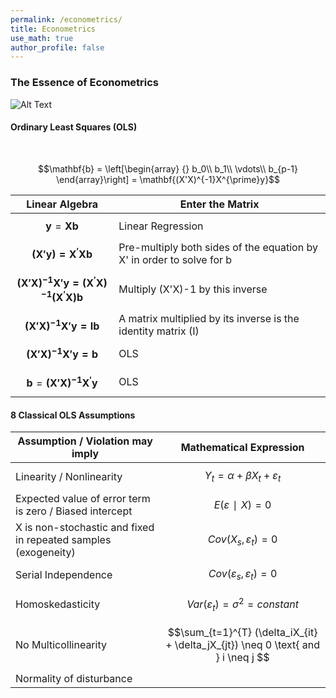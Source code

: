 ```yaml
---
permalink: /econometrics/
title: Econometrics
use_math: true
author_profile: false
---
```



### The Essence of Econometrics

![Alt Text](http://4.bp.blogspot.com/-qn3YRa-rr50/TZOzK29BAXI/AAAAAAAABCA/tZIYm6ApLhs/s1600/metrics_shirts_academicabstractions_com.jpg)

#### Ordinary Least Squares (OLS)
<br>

$$\mathbf{b} = \left[\begin{array}
{}
b_0\\
b_1\\
\vdots\\
b_{p-1}
\end{array}\right]
= \mathbf{(X'X)^{-1}X^{\prime}y}$$

Linear Algebra | Enter the Matrix
---------------|-----------------
$$\mathbf{y} = \mathbf{Xb}$$ | Linear Regression
$$\mathbf{(X'y) =X^{\prime}Xb}$$|Pre-multiply both sides of the equation by X' in order to solve for b
$$\mathbf{(X'X)^{-1}X'y =(X^{\prime}X)^{-1}(X^{\prime}X)b}$$|Multiply (X'X)-1 by this inverse
$$\mathbf{(X'X)^{-1}X'y = Ib}$$|A matrix multiplied by its inverse is the identity matrix (I)
$$\mathbf{(X'X)^{-1}X'y = b}$$| OLS
$$\mathbf{b} = \mathbf{(X'X)^{-1}X^{\prime}y}$$| OLS

#### 8 Classical OLS Assumptions
Assumption / Violation may imply      | Mathematical Expression       
-------------------------------------|-----------------------------------------
Linearity / Nonlinearity       | $$Y_t = \alpha + \beta X_t + ε_t$$
Expected value of error term is zero / Biased intercept | $$E(ε∣X) = 0$$   
X is non-stochastic and fixed in repeated samples (exogeneity) | $$Cov(X_s, ε_t) = 0$$
Serial Independence | $$Cov(ε_s, ε_t) = 0 $$        
Homoskedasticity | $$Var(ε_t) = \sigma^2 = constant$$
No Multicollinearity |  $$\sum_{t=1}^{T} (\delta_iX_{it} + \delta_jX_{jt}) \neq 0 \text{ and } i \neq j $$                            
Normality of disturbance |           





<!---



#### 8 Classical OLS Assumptions
Assumption      | Mathematical Expression            | Violation may imply
----------------|------------------------------------|-----------------------
Linearity       | $$Y_t = \alpha + \beta X_t + ε_t$$ |  Nonlinearity
Expected value of error term is zero| $$E(ε∣X) = 0$$ |  Biased intercept  
X is non-stochastic and fixed in repeated samples (exogeneity) | $$Cov(X_s, ε_t) = 0$$ | Serial correlation
Serial Independence | $$Cov(ε_s, ε_t) = 0 $$        | Serial correlation
Homoskedasticity | $$Var(ε_t) = \sigma^2 = constant$$ | Heteroskedasticity
No Linear Relationships |  $$\sum_{t=1}^{T} (\delta_iX_{it} + \delta_jX_{jt}) \neq 0 \text{ and } i \neq j $$                            |Multicollinearity
Normality of disturbance |           | Outliers

<!---
 \[ε_t \sim \mathcal{N}(\mu,\,\sigma^{2})\,\]  

https://www.albert.io/blog/key-assumptions-of-ols-econometrics-review/
http://statisticsbyjim.com/regression/ols-linear-regression-assumptions/
#### Scalars, Vectors, Matrices and Tensors

Welcome to Matrix
Scalar: one number
Vector: row/column of numbers
Matrix: many rows & columns
Tensors:
Machines :love Matrix

![Alt Text](https://upload.wikimedia.org/wikipedia/commons/6/6a/Agency_Matrix_Cube.png)



#### Python Code
```Python
import numpy as np
A = np.array([[1,2], [3,4], [5,6]])
A.T
A_inv = np.linalg.inv(A)
```

![BI](https://public.tableau.com/views/HongKongDistrictsandConstituencyAreasBoundaryMap_0/Sheet1?:embed=y&:display_count=yes&publish=yes)


<div class='tableauPlaceholder' id='viz1543025014426' style='position: relative'><noscript><a href='#'><img alt=' ' src='https:&#47;&#47;public.tableau.com&#47;static&#47;images&#47;Ho&#47;HongKongDistrictsandConstituencyAreasBoundaryMap_0&#47;Sheet1&#47;1_rss.png' style='border: none' /></a></noscript><object class='tableauViz'  style='display:none;'><param name='host_url' value='https%3A%2F%2Fpublic.tableau.com%2F' /> <param name='embed_code_version' value='3' /> <param name='site_root' value='' /><param name='name' value='HongKongDistrictsandConstituencyAreasBoundaryMap_0&#47;Sheet1' /><param name='tabs' value='no' /><param name='toolbar' value='yes' /><param name='static_image' value='https:&#47;&#47;public.tableau.com&#47;static&#47;images&#47;Ho&#47;HongKongDistrictsandConstituencyAreasBoundaryMap_0&#47;Sheet1&#47;1.png' /> <param name='animate_transition' value='yes' /><param name='display_static_image' value='yes' /><param name='display_spinner' value='yes' /><param name='display_overlay' value='yes' /><param name='display_count' value='yes' /><param name='filter' value='publish=yes' /></object></div>                <script type='text/javascript'>                    var divElement = document.getElementById('viz1543025014426');                    var vizElement = divElement.getElementsByTagName('object')[0];                    vizElement.style.width='100%';vizElement.style.height=(divElement.offsetWidth*0.75)+'px';                    var scriptElement = document.createElement('script');                    scriptElement.src = 'https://public.tableau.com/javascripts/api/viz_v1.js';                    vizElement.parentNode.insertBefore(scriptElement, vizElement);                </script>











<!---

$$\mathbf{b} = \mathbf{(X'X)^{-1}X^{\prime}y}$$

$$\mathbf{b} = \left[\begin{array}
{}
b_0\\
b_1\\
\vdots\\
b_{p-1}
\end{array}\right]
= \mathbf{(X'X)^{-1}X^{\prime}y}
$$

$$\mathbf{y} = \mathbf{Xb+e}$$

$$\mathbf{y} = \mathbf{Xb}$$

$$\mathbf{(X'y) =X^{\prime}Xb}$$

$$\mathbf{(X'X)^{-1}X'y =(X^{\prime}X)^{-1}(X^{\prime}X)b}$$

$$\mathbf{(X'X)^{-1}X'y = Ib}$$

$$\mathbf{(X'X)^{-1}X'y = b}$$

http://www.math.mcgill.ca/yyang/regression/RMarkdown/example.html

<!---

<div class='card-section'>
    <div class='skills'>
        <div class='skills-col'>
            <div class="skills-cat">Data Wrangling</div>
            <div class="skills-item">
                <img src="../images/logo/dplyr.jpg" width="30" alt="dplyr icon" title="dplyr">
                dplyr
            </div>
            <div class="skills-item">
                <img src="../images/logo/purrr.jpg" width="30" alt="purrr icon" title="purrr">
                purrr
            </div>
        </div>
        <div class='skills-col'>
            <div class="skills-cat">Machine Learning</div>
            <div class="skills-item">
                <img src="../images/logo/forecast.png" width="30" alt="forecast icon" title="forecast">
                forecast
            </div>
            <div class="skills-item">
                <img src="../images/logo/h2o.png" width="30" alt="h2o icon" title="h2o">
                h2o
            </div>
            <div class="skills-item">
                <img src="../images/logo/sklearn.png" width="30" alt="sklearn icon" title="scikit-learn">
                scikit-learn
            </div>
        </div>
        <div class='skills-col'>
            <div class="skills-cat">Data Viz/DL</div>
            <div class="skills-item">
                <img src="../images/logo/qliksense.PNG" width="30" alt="qliksense icon" title="qliksense">
                qliksense
            </div>
            <div class="skills-item">
                <img src="../images/logo/tableau.PNG" width="30" alt="tableau icon" title="tableau">
                tableau
            </div>
        </div>
        </div>
        </div>

--->
